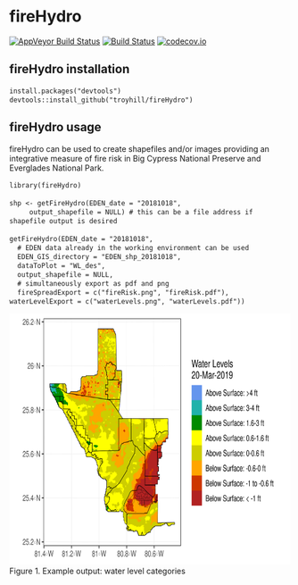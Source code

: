 # fireHydro

[![AppVeyor Build Status](https://ci.appveyor.com/api/projects/status/github/troyhill/fireHydro?branch=master&svg=true)](https://ci.appveyor.com/project/troyhill/fireHydro) [![Build Status](https://travis-ci.org/troyhill/fireHydro.svg?branch=master)](https://travis-ci.org/troyhill/fireHydro) [![codecov.io](https://codecov.io/github/troyhill/fireHydro/coverage.svg?branch=master)](https://codecov.io/github/troyhill/fireHydro?branch=master)


## fireHydro installation

```
install.packages("devtools")
devtools::install_github("troyhill/fireHydro")
```


## fireHydro usage

fireHydro can be used to create shapefiles and/or images providing an integrative measure of fire risk in Big Cypress National Preserve and Everglades National Park.

```
library(fireHydro)

shp <- getFireHydro(EDEN_date = "20181018", 
     output_shapefile = NULL) # this can be a file address if shapefile output is desired
          
getFireHydro(EDEN_date = "20181018", 
  # EDEN data already in the working environment can be used
  EDEN_GIS_directory = "EDEN_shp_20181018", 
  dataToPlot = "WL_des",
  output_shapefile = NULL, 
  # simultaneously export as pdf and png
  fireSpreadExport = c("fireRisk.png", "fireRisk.pdf"), waterLevelExport = c("waterLevels.png", "waterLevels.pdf")) 
```

<img src="https://github.com/troyhill/images/blob/master/WaterLevels_20190320.png" width="600" height="450" />
Figure 1. Example output: water level categories  

      
